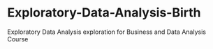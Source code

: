 # Exploratory-Data-Analysis-Birth
Exploratory Data Analysis exploration for Business and Data Analysis Course
